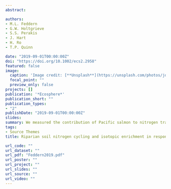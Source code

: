```yaml
---
abstract:

authors:
- M.L. Feddern
- G.W. Holtgrieve
- S.S. Perakis
- J. Hart
- H. Ro
- T.P. Quinn

date: "2019-09-01T00:00:00Z"
doi: "https://doi.org/10.1002/ecs2.2958"
featured: false
image:
  caption: 'Image credit: [**Unsplash**](https://unsplash.com/photos/jdD8gXaTZsc)'
  focal_point: ""
  preview_only: false
projects: []
publication: '*Ecosphere*'
publication_short: ""
publication_types:
- "2"
publishDate: "2019-09-01T00:00:00Z"
slides: 
summary: We measured the contribution of Pacific salmon to nitrogen transformations and concentrations to riparian boreal soils.
tags:
- Source Themes
title: Riparian soil nitrogen cycling and isotopic enrichment in response to a long‐term salmon carcass manipulation experiment

url_code: ""
url_dataset: ""
url_pdf: "Feddern2019.pdf"
url_poster: ""
url_project: ""
url_slides: ""
url_source: ""
url_video: ""
---
```

